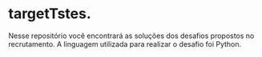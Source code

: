 # targetTstes.

Nesse repositório você encontrará as soluções dos desafios propostos no recrutamento. A linguagem utilizada para realizar o desafio foi Python.

